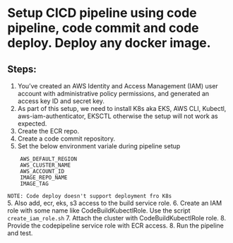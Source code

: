 # Setup CICD pipeline using code pipeline, code commit and code deploy. Deploy any docker image.

## Steps:
1. You’ve created an AWS Identity and Access Management (IAM) user account with administrative policy permissions, and generated an access key ID and secret key.
2. As part of this setup, we need to install K8s aka EKS, AWS CLI, Kubectl, aws-iam-authenticator, EKSCTL otherwise the setup will not work as expected.
3. Create the ECR repo.
4. Create a code commit repository.
5. Set the below environment variale during pipeline setup
```
    AWS_DEFAULT_REGION
    AWS_CLUSTER_NAME
    AWS_ACCOUNT_ID
    IMAGE_REPO_NAME
    IMAGE_TAG
```
`NOTE: Code deploy doesn't support deployment fro K8s` <br />
5. Also add, ecr, eks, s3 access to the build service role.
6. Create an IAM role with some name like CodeBuildKubectlRole. Use the script `create_iam_role.sh`
7. Attach the  cluster with CodeBuildKubectlRole role.
8. Provide the codepipeline service role with ECR access.
8. Run the pipeline and test.
